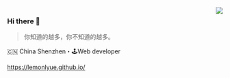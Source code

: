 <img align="right" src="https://github-readme-stats.vercel.app/api?username=lemonlyue&show_icons=true&icon_color=805AD5&text_color=718096&bg_color=ffffff&hide_title=true" />

### Hi there 👋

> 你知道的越多，你不知道的越多。

🇨🇳 China Shenzhen・🕹Web developer

https://lemonlyue.github.io/



<!--
**lemonlyue/lemonlyue** is a ✨ _special_ ✨ repository because its `README.md` (this file) appears on your GitHub profile.

Here are some ideas to get you started:

- 🔭 I’m currently working on ...
- 🌱 I’m currently learning ...
- 👯 I’m looking to collaborate on ...
- 🤔 I’m looking for help with ...
- 💬 Ask me about ...
- 📫 How to reach me: ...
- 😄 Pronouns: ...
- ⚡ Fun fact: ...
-->
